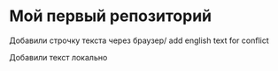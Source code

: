 # Мой первый репозиторий 

Добавили строчку текста через браузер/ add english text for conflict

Добавили текст локально 
